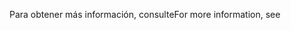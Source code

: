 <span data-ttu-id="592c1-101">Para obtener más información, consulte</span><span class="sxs-lookup"><span data-stu-id="592c1-101">For more information, see</span></span>